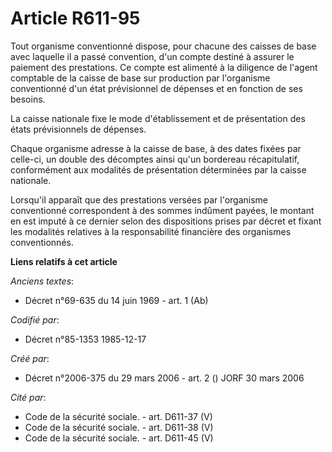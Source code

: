 # Article R611-95

Tout organisme conventionné dispose, pour chacune des caisses de base avec laquelle il a passé convention, d'un compte
destiné à assurer le paiement des prestations. Ce compte est alimenté à la diligence de l'agent comptable de la caisse de
base sur production par l'organisme conventionné d'un état prévisionnel de dépenses et en fonction de ses besoins.

La caisse nationale fixe le mode d'établissement et de présentation des états prévisionnels de dépenses.

Chaque organisme adresse à la caisse de base, à des dates fixées par celle-ci, un double des décomptes ainsi qu'un bordereau
récapitulatif, conformément aux modalités de présentation déterminées par la caisse nationale.

Lorsqu'il apparaît que des prestations versées par l'organisme conventionné correspondent à des sommes indûment payées, le
montant en est imputé à ce dernier selon des dispositions prises par décret et fixant les modalités relatives à la
responsabilité financière des organismes conventionnés.

**Liens relatifs à cet article**

_Anciens textes_:

  - Décret n°69-635 du 14 juin 1969 - art. 1 (Ab)

_Codifié par_:

  - Décret n°85-1353 1985-12-17

_Créé par_:

  - Décret n°2006-375 du 29 mars 2006 - art. 2 () JORF 30 mars 2006

_Cité par_:

  - Code de la sécurité sociale. - art. D611-37 (V)
  - Code de la sécurité sociale. - art. D611-38 (V)
  - Code de la sécurité sociale. - art. D611-45 (V)
